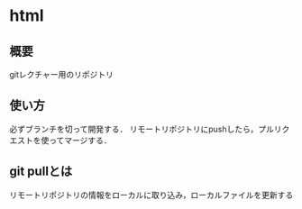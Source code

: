 # html

## 概要
gitレクチャー用のリポジトリ

## 使い方
必ずブランチを切って開発する．
リモートリポジトリにpushしたら，プルリクエストを使ってマージする．

## git pullとは
リモートリポジトリの情報をローカルに取り込み，ローカルファイルを更新する